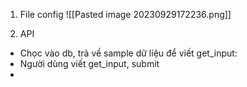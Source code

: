 1. File config
![[Pasted image 20230929172236.png]]

2. API

- Chọc vào db, trả về sample dữ liệu để viết get_input:
- Người dùng viết get_input, submit
- 